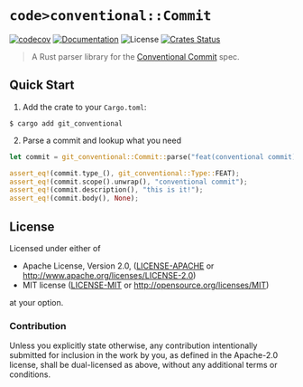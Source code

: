 # `code>conventional::Commit`

[![codecov](https://codecov.io/gh/crate-ci/git-conventional/branch/master/graph/badge.svg)](https://codecov.io/gh/crate-ci/git-conventional)
[![Documentation](https://img.shields.io/badge/docs-master-blue.svg)][Documentation]
![License](https://img.shields.io/crates/l/git-conventional.svg)
[![Crates Status](https://img.shields.io/crates/v/git-conventional.svg)][Crates.io]

> A Rust parser library for the [Conventional Commit](https://www.conventionalcommits.org) spec.

## Quick Start

1. Add the crate to your `Cargo.toml`:

```console
$ cargo add git_conventional
```

2. Parse a commit and lookup what you need

```rust
let commit = git_conventional::Commit::parse("feat(conventional commit): this is it!").unwrap();

assert_eq!(commit.type_(), git_conventional::Type::FEAT);
assert_eq!(commit.scope().unwrap(), "conventional commit");
assert_eq!(commit.description(), "this is it!");
assert_eq!(commit.body(), None);
```

## License

Licensed under either of

* Apache License, Version 2.0, ([LICENSE-APACHE](LICENSE-APACHE) or <http://www.apache.org/licenses/LICENSE-2.0>)
* MIT license ([LICENSE-MIT](LICENSE-MIT) or <http://opensource.org/licenses/MIT>)

at your option.

### Contribution

Unless you explicitly state otherwise, any contribution intentionally
submitted for inclusion in the work by you, as defined in the Apache-2.0
license, shall be dual-licensed as above, without any additional terms or
conditions.

[Crates.io]: https://crates.io/crates/git-conventional
[Documentation]: https://docs.rs/git-conventional
